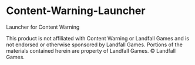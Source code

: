# Content-Warning-Launcher
Launcher for Content Warning

This product is not affiliated with Content Warning or Landfall Games and is not endorsed or otherwise sponsored by Landfall Games. Portions of the materials contained herein are property of Landfall Games. © Landfall Games.
